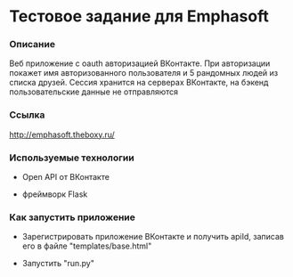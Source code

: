 <h1> Тестовое задание для Emphasoft </h1>

<h3> Описание </h3>
    Веб приложение с oauth авторизацией ВКонтакте. При авторизации покажет имя авторизованного пользователя и 5 рандомных людей из списка друзей.
    Сессия хранится на серверах ВКонтакте, на бэкенд пользовательские данные не отправляются

<h3> Ссылка </h3>

http://emphasoft.theboxy.ru/


<h3> Используемые технологии </h3>

* Open API от ВКонтакте

* фреймворк Flask  

<h3> Как запустить приложение </h3>

* Зарегистрировать приложение ВКонтакте и получить apiId, записав его в файле "templates/base.html"

* Запустить "run.py"
